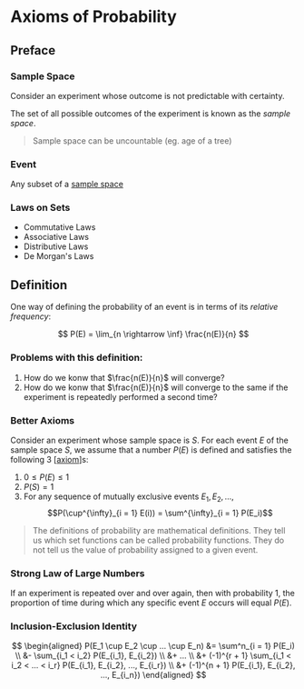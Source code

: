 # Axioms of Probability

## Preface
### Sample Space
Consider an experiment whose outcome is not predictable with certainty.

The set of all possible outcomes of the experiment is known as the _sample space_.

> Sample space can be uncountable (eg. age of a tree)
### Event
Any subset of a [sample space](#sample-space)

### Laws on Sets
- Commutative Laws
- Associative Laws
- Distributive Laws
- De Morgan's Laws

## Definition
One way of defining the probability of an event is in terms of its _relative frequency_:

$$ P(E) = \lim_{n \rightarrow \inf} \frac{n(E)}{n} $$

### Problems with this definition:
1. How do we konw that $\frac{n(E)}{n}$ will converge?
2. How do we konw that $\frac{n(E)}{n}$ will converge to the same if the experiment is repeatedly performed a second time?

### Better Axioms

Consider an experiment whose sample space is $S$. For each event $E$ of the sample space $S$, we assume that a number $P(E)$ is defined and satisfies the following 3 [[axiom]]s:

1. $0 \leq P(E) \leq 1$
2. $P(S) = 1$
3. For any sequence of mutually exclusive events $E_1, E_2, ...$, $$P(\cup^{\infty}_{i = 1} E(i)) = \sum^{\infty}_{i = 1} P(E_i)$$

> The definitions of probability are mathematical definitions. They tell us which set functions can be called probability functions. They do not tell us the value of probability assigned to a given event.

### Strong Law of Large Numbers

If an experiment is repeated over and over again, then with probability 1, the proportion of time during which any specific event $E$ occurs will equal $P(E)$.

### Inclusion-Exclusion Identity

$$
\begin{aligned}
  P(E_1 \cup E_2 \cup ... \cup E_n) &= \sum^n_{i = 1} P(E_i) \\
  &- \sum_{i_1 < i_2} P(E_{i_1}, E_{i_2}) \\
  &+ ... \\
  &+ (-1)^{r + 1} \sum_{i_1 < i_2 < ... < i_r} P(E_{i_1}, E_{i_2}, ..., E_{i_r}) \\
  &+ (-1)^{n + 1} P(E_{i_1}, E_{i_2}, ..., E_{i_n})
\end{aligned}
$$

[//begin]: # "Autogenerated link references for markdown compatibility"
[axiom]: axiom "Axiom"
[//end]: # "Autogenerated link references"